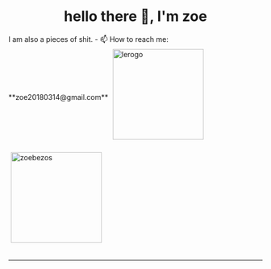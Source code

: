 

<h1 align="center">hello there 👋, I'm zoe</h1>
I am also a pieces of shit.
- 📫 How to reach me:  **zoe20180314@gmail.com** 

<a href="https://github.com/zoebezos">
<img align="center" src="https://github-readme-stats.vercel.app/api?username=zoebezos&show_icons=true&locale=en" alt="lerogo" height="180" style="margin: 5px; margin-bottom: 20px;" /></a>
<a href="https://github.com/zoebezos">
<img align="center" src="https://github-readme-stats.vercel.app/api/top-langs/?username=zoebezos&layout=compact&langs_count=20&locale=en" alt="zoebezos" height="180"  style="margin: 5px; margin-bottom: 20px;"/>
</a>

---
